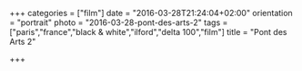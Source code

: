 +++
categories = ["film"]
date = "2016-03-28T21:24:04+02:00"
orientation = "portrait"
photo = "2016-03-28-pont-des-arts-2"
tags = ["paris","france","black & white","ilford","delta 100","film"]
title = "Pont des Arts 2"

+++
